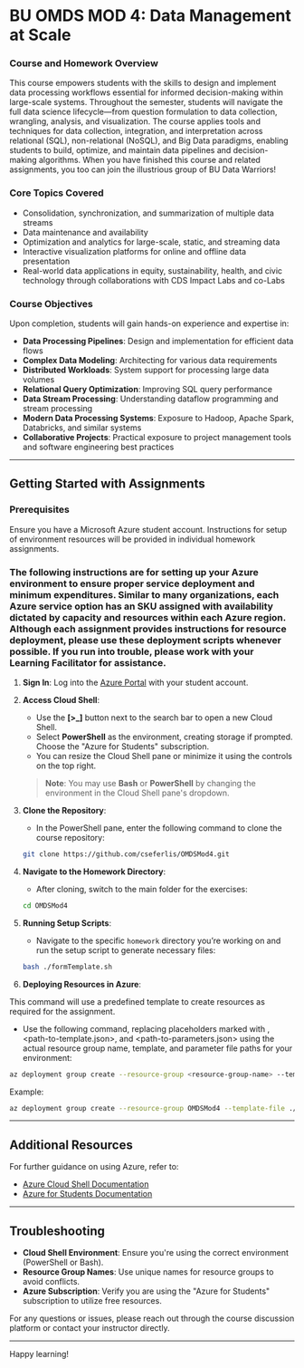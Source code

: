 # BU OMDS MOD 4: Data Management at Scale

### Course and Homework Overview
This course empowers students with the skills to design and implement data processing workflows essential for informed decision-making within large-scale systems. Throughout the semester, students will navigate the full data science lifecycle—from question formulation to data collection, wrangling, analysis, and visualization. The course applies tools and techniques for data collection, integration, and interpretation across relational (SQL), non-relational (NoSQL), and Big Data paradigms, enabling students to build, optimize, and maintain data pipelines and decision-making algorithms. When you have finished this course and related assignments, you too can join the illustrious group of BU Data Warriors!

### Core Topics Covered
- Consolidation, synchronization, and summarization of multiple data streams
- Data maintenance and availability
- Optimization and analytics for large-scale, static, and streaming data
- Interactive visualization platforms for online and offline data presentation
- Real-world data applications in equity, sustainability, health, and civic technology through collaborations with CDS Impact Labs and co-Labs

### Course Objectives
Upon completion, students will gain hands-on experience and expertise in:
- **Data Processing Pipelines**: Design and implementation for efficient data flows
- **Complex Data Modeling**: Architecting for various data requirements
- **Distributed Workloads**: System support for processing large data volumes
- **Relational Query Optimization**: Improving SQL query performance
- **Data Stream Processing**: Understanding dataflow programming and stream processing
- **Modern Data Processing Systems**: Exposure to Hadoop, Apache Spark, Databricks, and similar systems
- **Collaborative Projects**: Practical exposure to project management tools and software engineering best practices

---

## Getting Started with Assignments

### Prerequisites
Ensure you have a Microsoft Azure student account. Instructions for setup of environment resources will be provided in individual homework assignments.

### The following instructions are for setting up your Azure environment to ensure proper service deployment and minimum expenditures. Similar to many organizations, each Azure service option has an SKU assigned with availability dictated by capacity and resources within each Azure region. Although each assignment provides instructions for resource deployment, please use these deployment scripts whenever possible. If you run into trouble, please work with your Learning Facilitator for assistance.

1. **Sign In**: Log into the [Azure Portal](https://portal.azure.com) with your student account.
2. **Access Cloud Shell**: 
   - Use the **[>_]** button next to the search bar to open a new Cloud Shell.
   - Select **PowerShell** as the environment, creating storage if prompted. Choose the "Azure for Students" subscription.
   - You can resize the Cloud Shell pane or minimize it using the controls on the top right.

    > **Note**: You may use **Bash** or **PowerShell** by changing the environment in the Cloud Shell pane's dropdown.

3. **Clone the Repository**:
   - In the PowerShell pane, enter the following command to clone the course repository:
   ```bash
   git clone https://github.com/cseferlis/OMDSMod4.git
   ```
4. **Navigate to the Homework Directory**:
   - After cloning, switch to the main folder for the exercises:
   ```bash
   cd OMDSMod4
   ```
5. **Running Setup Scripts**:
   - Navigate to the specific `homework` directory you’re working on and run the setup script to generate necessary files:
   ```bash
   bash ./formTemplate.sh
   ```

6. **Deploying Resources in Azure**:

This command will use a predefined template to create resources as required for the assignment.

   - Use the following command, replacing placeholders marked with <resource-group-name>, <path-to-template.json>, and <path-to-parameters.json> using the actual resource group name, template, and parameter file paths for your environment:
   ```bash
   az deployment group create --resource-group <resource-group-name> --template-file <path-to-template.json> --parameters @<path-to-parameters.json>
   ```
   Example:
   ```bash
   az deployment group create --resource-group OMDSMod4 --template-file ./homework1/azuredeploy.json --parameters @./homework1/azuredeploy.parameters.json
   ```


---

## Additional Resources
For further guidance on using Azure, refer to:
- [Azure Cloud Shell Documentation](https://docs.microsoft.com/azure/cloud-shell/overview)
- [Azure for Students Documentation](https://azure.microsoft.com/en-us/free/students/)

---

## Troubleshooting
- **Cloud Shell Environment**: Ensure you're using the correct environment (PowerShell or Bash).
- **Resource Group Names**: Use unique names for resource groups to avoid conflicts.
- **Azure Subscription**: Verify you are using the "Azure for Students" subscription to utilize free resources.

For any questions or issues, please reach out through the course discussion platform or contact your instructor directly.

---

Happy learning!